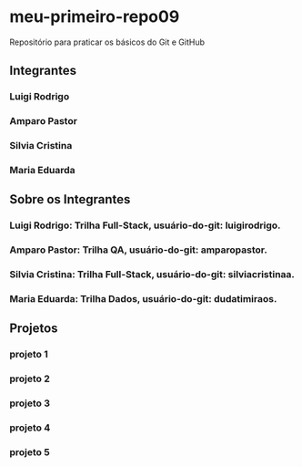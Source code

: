 # meu-primeiro-repo09
Repositório para praticar os básicos do Git e GitHub
## **Integrantes**
### Luigi Rodrigo 
### Amparo Pastor 
### Silvia Cristina
### Maria Eduarda

## **Sobre os Integrantes**
### Luigi Rodrigo: Trilha Full-Stack, usuário-do-git: luigirodrigo.
### Amparo Pastor: Trilha QA, usuário-do-git: amparopastor.
### Silvia Cristina: Trilha Full-Stack, usuário-do-git: silviacristinaa.
### Maria Eduarda: Trilha Dados, usuário-do-git: dudatimiraos.


## **Projetos**
### projeto 1
### projeto 2
### projeto 3
### projeto 4
### projeto 5